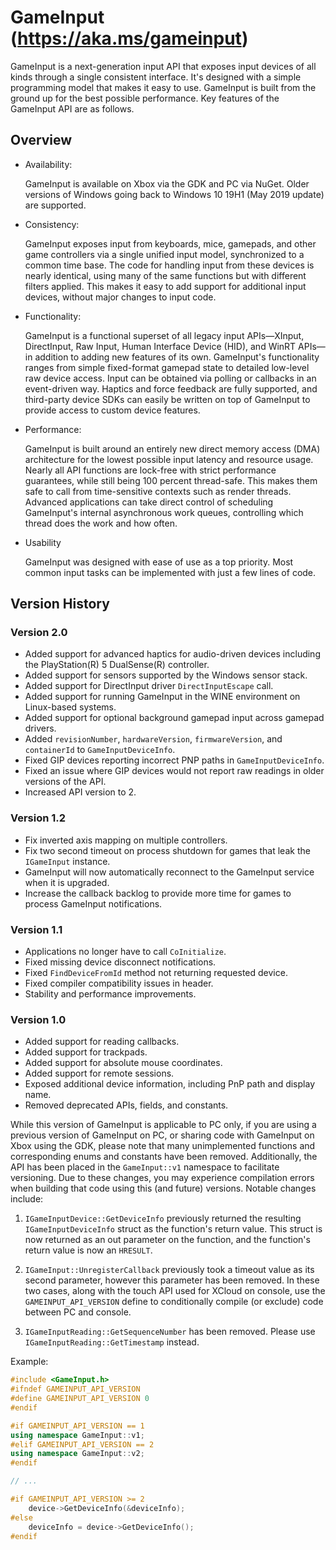# GameInput  (https://aka.ms/gameinput)

GameInput is a next-generation input API that exposes input devices of all kinds through a single consistent interface. It's designed with a simple programming model that makes it easy to use. GameInput is built from the ground up for the best possible performance. Key features of the GameInput API are as follows.

## Overview

*   Availability:

    GameInput is available on Xbox via the GDK and PC via NuGet. Older versions of Windows going back to Windows 10 19H1 (May 2019 update) are supported.

*   Consistency:

    GameInput exposes input from keyboards, mice, gamepads, and other game controllers via a single unified input model, synchronized to a common time base. The code for handling input from these devices is nearly identical, using many of the same functions but with different filters applied. This makes it easy to add support for additional input devices, without major changes to input code.

*   Functionality:

    GameInput is a functional superset of all legacy input APIs—XInput, DirectInput, Raw Input, Human Interface Device (HID), and WinRT APIs—in addition to adding new features of its own. GameInput's functionality ranges from simple fixed-format gamepad state to detailed low-level raw device access. Input can be obtained via polling or callbacks in an event-driven way. Haptics and force feedback are fully supported, and third-party device SDKs can easily be written on top of GameInput to provide access to custom device features.

*   Performance:

    GameInput is built around an entirely new direct memory access (DMA) architecture for the lowest possible input latency and resource usage. Nearly all API functions are lock-free with strict performance guarantees, while still being 100 percent thread-safe. This makes them safe to call from time-sensitive contexts such as render threads. Advanced applications can take direct control of scheduling GameInput's internal asynchronous work queues, controlling which thread does the work and how often.

*   Usability

    GameInput was designed with ease of use as a top priority. Most common input tasks can be implemented with just a few lines of code.

## Version History

### Version 2.0

*   Added support for advanced haptics for audio-driven devices including the PlayStation(R) 5 DualSense(R) controller.
*   Added support for sensors supported by the Windows sensor stack.
*   Added support for DirectInput driver `DirectInputEscape` call.
*   Added support for running GameInput in the WINE environment on Linux-based systems.
*   Added support for optional background gamepad input across gamepad drivers.
*   Added `revisionNumber`, `hardwareVersion`, `firmwareVersion`, and `containerId` to `GameInputDeviceInfo`.
*   Fixed GIP devices reporting incorrect PNP paths in `GameInputDeviceInfo`.
*   Fixed an issue where GIP devices would not report raw readings in older versions of the API.
*   Increased API version to 2.

### Version 1.2

*   Fix inverted axis mapping on multiple controllers.
*   Fix two second timeout on process shutdown for games that leak the `IGameInput` instance.
*   GameInput will now automatically reconnect to the GameInput service when it is upgraded.
*   Increase the callback backlog to provide more time for games to process GameInput notifications.

### Version 1.1

*   Applications no longer have to call `CoInitialize`.
*   Fixed missing device disconnect notifications.
*   Fixed `FindDeviceFromId` method not returning requested device.
*   Fixed compiler compatibility issues in header.
*   Stability and performance improvements.

### Version 1.0

*   Added support for reading callbacks.
*   Added support for trackpads.
*   Added support for absolute mouse coordinates.
*   Added support for remote sessions.
*   Exposed additional device information, including PnP path and display name.
*   Removed deprecated APIs, fields, and constants.

While this version of GameInput is applicable to PC only, if you are using a previous version of GameInput on PC, or sharing code with GameInput on Xbox using the GDK, please note that many unimplemented functions and corresponding enums and constants have been removed. Additionally, the API has been placed in the `GameInput::v1` namespace to facilitate versioning. Due to these changes, you may experience compilation errors when building that code using this (and future) versions. Notable changes include:

1. `IGameInputDevice::GetDeviceInfo` previously returned the resulting `IGameInputDeviceInfo` struct as the function's return value. This struct is now returned as an out parameter on the function, and the function's return value is now an `HRESULT`.

2. `IGameInput::UnregisterCallback` previously took a timeout value as its second parameter, however this parameter has been removed. In these two cases, along with the touch API used for XCloud on console, use the `GAMEINPUT_API_VERSION` define to conditionally compile (or exclude) code between PC and console.

3. `IGameInputReading::GetSequenceNumber` has been removed. Please use `IGameInputReading::GetTimestamp` instead.

Example:

```cpp
#include <GameInput.h>
#ifndef GAMEINPUT_API_VERSION
#define GAMEINPUT_API_VERSION 0
#endif

#if GAMEINPUT_API_VERSION == 1
using namespace GameInput::v1;
#elif GAMEINPUT_API_VERSION == 2
using namespace GameInput::v2;
#endif

// ...

#if GAMEINPUT_API_VERSION >= 2
    device->GetDeviceInfo(&deviceInfo);
#else
    deviceInfo = device->GetDeviceInfo();
#endif
```

